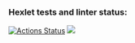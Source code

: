 ### Hexlet tests and linter status:
[![Actions Status](https://github.com/Katyakov-777/frontend-project-lvl1/workflows/hexlet-check/badge.svg)](https://github.com/Katyakov-777/frontend-project-lvl1/actions)
<a href="https://codeclimate.com/github/Katyakov-777/frontend-project-lvl1"><img src="https://codeclimate.com/github/Katyakov-777/frontend-project-lvl1/maintainability" /></a>
